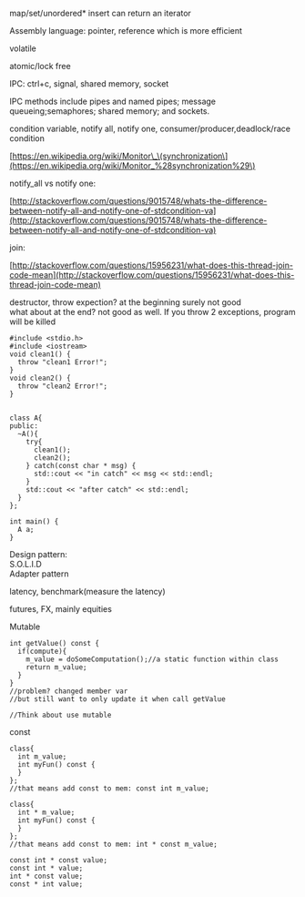 map/set/unordered\* insert can return an iterator

Assembly language: pointer, reference which is more efficient

volatile

atomic/lock free

IPC: ctrl+c, signal, shared memory, socket

IPC methods include pipes and named pipes; message queueing;semaphores; shared memory; and sockets.

condition variable, notify all, notify one, consumer/producer,deadlock/race condition

[https://en.wikipedia.org/wiki/Monitor\_\(synchronization\](https://en.wikipedia.org/wiki/Monitor_%28synchronization%29\)

notify\_all vs notify one:

[http://stackoverflow.com/questions/9015748/whats-the-difference-between-notify-all-and-notify-one-of-stdcondition-va](http://stackoverflow.com/questions/9015748/whats-the-difference-between-notify-all-and-notify-one-of-stdcondition-va)

join:

[http://stackoverflow.com/questions/15956231/what-does-this-thread-join-code-mean](http://stackoverflow.com/questions/15956231/what-does-this-thread-join-code-mean)

destructor, throw expection? at the beginning surely not good  
what about at the end? not good as well. If you throw 2 exceptions, program will be killed

```
#include <stdio.h>
#include <iostream>
void clean1() {
  throw "clean1 Error!";
}
void clean2() {
  throw "clean2 Error!";
}


class A{
public:
  ~A(){
    try{
      clean1();
      clean2();
    } catch(const char * msg) {
      std::cout << "in catch" << msg << std::endl;
    }
    std::cout << "after catch" << std::endl;
  }
};

int main() {
  A a;
}
```

Design pattern:  
S.O.L.I.D  
Adapter pattern

latency, benchmark\(measure the latency\)

futures, FX, mainly equities


Mutable
```
int getValue() const {
  if(compute){
    m_value = doSomeComputation();//a static function within class
    return m_value;
  }
}
//problem? changed member var
//but still want to only update it when call getValue

//Think about use mutable
```

const
```
class{
  int m_value;
  int myFun() const {
  }
};
//that means add const to mem: const int m_value;

class{
  int * m_value;
  int myFun() const {
  }
};
//that means add const to mem: int * const m_value;

const int * const value;
const int * value;
int * const value;
const * int value;  
```